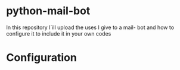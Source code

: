 # python-mail-bot
In this repository I´ill upload the uses I give to a mail- bot and how to configure it to include it in your own codes

# Configuration
